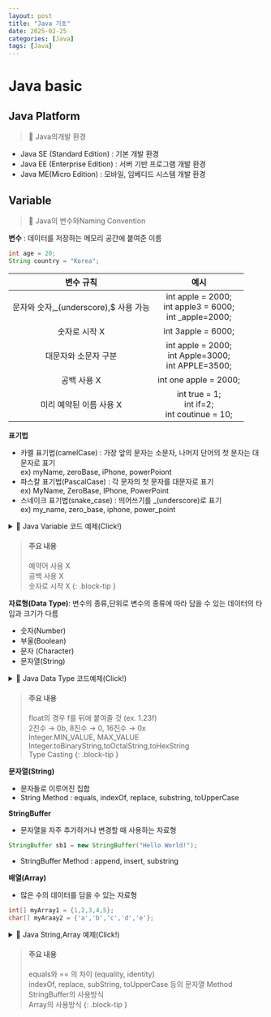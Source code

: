 ```yaml
---
layout: post
title: "Java 기초"
date: 2025-02-25
categories: [Java]
tags: [Java]
---
```


# Java basic

## Java Platform
> 📌 Java의개발 환경
- Java SE (Standard Edition) : 기본 개발 환경
- Java EE (Enterprise Edition) : 서버 기반 프로그램 개발 환경
- Java ME(Micro Edition) : 모바일, 임베디드 시스템 개발 환경


## Variable

> 📌 Java의 변수와Naming Convention

**변수** : 데이터를 저장하는 메모리 공간에 붙여준 이름
```java
int age = 20;
String country = "Korea";
```

|               변수 규칙               |      예시      |
|:------------------------------:|:--------------:|
| 문자와 숫자,\_(underscore),$ 사용 가능| int apple = 2000;<br>int apple3 = 6000;<br>int \_apple=2000;|
| 숫자로 시작 X | int 3apple = 6000;|
| 대문자와 소문자 구분 | int apple = 2000;<br>int Apple=3000;<br>int APPLE=3500;|
| 공백 사용 X | int one apple = 2000; |
| 미리 예약된 이름 사용 X | int true = 1;<br>int if=2;<br>int coutinue = 10;|

**표기법** 
- 카멜 표기법(camelCase) : 가장 앞의 문자는 소문자, 나머지 단어의 첫 문자는 대문자로 표기<br> ex) myName, zeroBase, iPhone, powerPoiont
- 파스칼 표기법(PascalCase) : 각 문자의 첫 문자를 대문자로 표기<br> ex) MyName, ZeroBase, IPhone, PowerPoint
- 스네이크 표기법(snake_case) : 띄어쓰기를 \_(underscore)로 표기<br> ex) my\_name, zero\_base, iphone, power\_point



<details>
<summary>📘 Java Variable 코드 예제(Click!)</summary>

<pre><code>
package variable.java_02_1;

public class Var1 {
    public static void main(String[] args) {

//      1. 변수 사용하기
        System.out.println("== 변수 사용하기 ==");
        int age = 10;
        System.out.println(age);

        String country = "korea";
        System.out.println(country);

//      2. 변수 이름 규칙
        System.out.println("== 변수 이름 규칙 ==");
//      2-1. 문자, 숫자, _(underscore), $ 사용 가능
        int apple = 2000;
        int apple3 = 2000;
        int _apple = 2000;
        int $apple = 2000;

        System.out.println($apple);
        System.out.println("$apple = " + $apple);

//      2-2. 숫자로 시작 X
//      int 3apple = 2000;

//      2-3. 대소문자 구분
        int apple5 = 1000;
        int Apple5 = 2000;

//      2-4. 공백 사용 X
        int one_apple = 1000;
        int oneApple = 1000;

//      2-5. 예약어 사용 X
//      예약어 예시 : true, false, if, switch, for, continue, break;


//      참고) 한글 사용 가능
        int 사과 = 1000;
        System.out.println("사과 = " + 사과);

//      3.표기법
//      3-1. 카멜 표기법 (camelCase)
//      변수, 함수
        int myAge = 10;
        int oneApplePrice = 1000;

//      3-2. 파스칼 표기법 (PascalCase)
//      클래스
        int MyAge = 10;
        int OneApplePrice = 1000;


//      참고) 스네이크 표기법 (snake_case)
//      사용 X
        int my_age = 10;
        int one_apple_price = 1000;

    }
}

</code></pre>
</details>

> #### 주요 내용
>
> 예약어 사용 X <br>
> 공백 사용 X <br>
> 숫자로 시작 X 
{: .block-tip }

**자료형(Data Type)**: 변수의 종류,단위로 변수의 종류에 따라 담을 수 있는 데이터의 타입과 크기가 다름
- 숫자(Number)
- 부울(Boolean)
- 문자 (Character)
- 문자열(String)

<details>
<summary>📘 Java Data Type 코드예제(Click!)</summary>
<pre><code>
package variable.java_02_2;

public class Var2 {
    public static void main(String[] args) {

//      1. 자료형 - 숫자
        System.out.println("== 숫자 ==");

//      1-1. 정수
        int intNum = 10;
        System.out.println("intNum = " + intNum);

        System.out.println(Integer.MIN_VALUE);
        System.out.println(Integer.MAX_VALUE);

        int intNum2 = Integer.MAX_VALUE;
        System.out.println("intNum2 = " + intNum2);
        int intNum3 = Integer.MAX_VALUE + 1;
        System.out.println("intNum3 = " + intNum3);
        long longNum = (long) Integer.MAX_VALUE + 1;
        System.out.println("longNum = " + longNum);


//      1-2. 실수
        float floatNum = 1.23f;
        double doubleNum = 1.23;
        System.out.println(Float.MAX_VALUE);
        System.out.println(Double.MAX_VALUE);


//      1-3. 2진수 / 8진수 / 16진수
        int numBase2 = 0b1100;
        System.out.println("numBase2 = " + numBase2);
        int numBase8 = 014;
        System.out.println("numBase8 = " + numBase8);
        int numBase16 = 0xC;
        System.out.println("numBase16 = " + numBase16);

        System.out.println("0b" + Integer.toBinaryString(numBase2));
        System.out.println("0" + Integer.toOctalString(numBase8));
        System.out.println("0x" + Integer.toHexString(numBase16));

//      2. 자료형 - 부울
        System.out.println("== 부울 ==");
        boolean isPass = true;
        System.out.println("isPass = " + isPass);
        boolean isOk = false;
        System.out.println("isOk = " + isOk);

//      3. 자료형 - 문자
        System.out.println("== 문자 ==");
        char keyFirst = 'a';
        System.out.println("keyFirst = " + keyFirst);
        char keyLast = 'z';
        System.out.println((int)keyFirst);
        System.out.println((int)keyLast);
    }
}

</code></pre>
</details>

> #### 주요 내용
>
> float의 경우 f를 뒤에 붙여줄 것 (ex. 1.23f) <br>
> 2진수 → 0b, 8진수 → 0, 16진수 → 0x <br>
> Integer.MIN_VALUE, MAX_VALUE <br>
> Integer.toBinaryString,toOctalString,toHexString <br>
> Type Casting
{: .block-tip }

**문자열(String)**
- 문자들로 이루어진 집합
- String Method : equals, indexOf, replace, substring, toUpperCase

**StringBuffer**
- 문자열을 자주 추가하거나 변경할 때 사용하는 자료형
```java
StringBuffer sb1 = new StringBuffer("Hello World!");
```
- StringBuffer Method : append, insert, substring

**배열(Array)**
- 많은 수의 데이터를 담을 수 있는 자료형
```java
int[] myArray1 = {1,2,3,4,5};
char[] myAraay2 = {'a','b','c','d','e'};
```

<details>
<summary>📘 Java String,Array 예제(Click!)</summary>
<pre><code>
package variable.java_02_3;

public class Var3 {
    public static void main(String[] args) {

//      1.자료형 - 문자열
        System.out.println("== 문자열 ==");
        String s1 = "Hello World!";
        System.out.println("s1 = " + s1);
        String s2 = "01234";
        System.out.println("s2 = " + s2);


//      1-1. equals
        String s3 = "Hi";
        String s4 = "Hi";
        System.out.println(s3.equals(s4));
        System.out.println(s3 == s4);
        String s5 = new String("Hi");
        System.out.println(s3.equals(s5));
        System.out.println(s3 == s5);

//      1-2. indexOf
        String s6 = "Hello! World!";
        System.out.println(s6.indexOf("!"));
        System.out.println(s6.indexOf("!", s6.indexOf("!") + 1));

//      1-3. replace
        String s7 = s6.replace("Hello", "Bye");
        System.out.println("s7 = " + s7);

//      1-4. subString
        System.out.println(s7.substring(0, 3));
        System.out.println(s7.substring(0, s7.indexOf("!") + 1));

//      1-5. toUpperCase
        System.out.println(s7.toUpperCase());

//      2. 자료형 - StringBuffer
        System.out.println("== StringBuffer ==");
        StringBuffer sb1 = new StringBuffer();
        sb1.append("01234");
        System.out.println("sb1 = " + sb1);
        sb1.append("56789");
        System.out.println("sb1 = " + sb1);

        String a = "01234";
        String b = "56789";
        String bak = a;
        System.out.println(a == bak);

        a += b;
        System.out.println(a);
        System.out.println(a == bak);


//      3. 자료형 - 배열
        System.out.println("== 배열 ==");
        int[] myArray1 = {1, 2, 3, 4, 5};
        System.out.println(myArray1[0]);
        System.out.println(myArray1[1]);
        System.out.println(myArray1[2]);
        System.out.println(myArray1[3]);
        System.out.println(myArray1[4]);

        char[] myArray2 = {'a', 'b', 'c', 'd', 'e'};
        System.out.println(myArray2[2]);

        String[] myArray3 = new String[3];
        myArray3[0] = "Hello";
        myArray3[1] = " ";
        myArray3[2] = "World!";
        System.out.println(myArray3[0] + myArray3[1] + myArray3[2]);
    }
}
</code></pre>
</details>

> #### 주요 내용
> equals와 == 의 차이 (equality, identity)<br>
> indexOf, replace, subString, toUpperCase 등의 문자열 Method<br>
> StringBuffer의 사용방식<br>
> Array의 사용방식
{: .block-tip }

